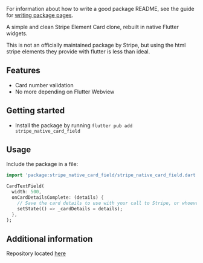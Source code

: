 For information about how to write a good package README, see the guide for
[writing package pages](https://dart.dev/guides/libraries/writing-package-pages).

A simple and clean Stripe Element Card clone, rebuilt in native Flutter widgets.

This is not an officially maintained package by Stripe, but using the html stripe
elements they provide with flutter is less than ideal.

## Features

- Card number validation
- No more depending on Flutter Webview

## Getting started

- Install the package by running `flutter pub add stripe_native_card_field`

## Usage

Include the package in a file:

```dart
import 'package:stripe_native_card_field/stripe_native_card_field.dart';
```

```dart
CardTextField(
  width: 500,
  onCardDetailsComplete: (details) {
    // Save the card details to use with your call to Stripe, or whoever
    setState(() => _cardDetails = details);
  },
);
```

## Additional information

Repository located [here](https://git.fosscat.com/n8r/stripe_native_card_field)
